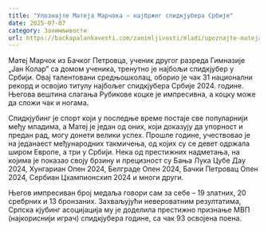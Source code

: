 ```yaml
---
title: "Упознајте Матеја Марчока – најбржег спидкјубера Србије"
date: 2025-07-07
category: Занимљивости
url: https://backapalankavesti.com/zanimljivosti/mladi/upoznajte-mateja-marcoka-najbrzeg-spidkjubera-srbije/
---
```


Матеј Марчок из Бачког Петровца, ученик другог разреда Гимназије „Јан Колар“ са домом ученика, тренутно је најбољи спидкјубер у Србији. Овај талентовани средњошколац, оборио је чак 31 национални рекорд и освојио титулу најбољег спидкјубера Србије 2024. године. Његова вештина слагања Рубикове коцке је импресивна, а коцку може да сложи чак и ногама.

Спидкјубинг је спорт који у последње време постаје све популарнији међу младима, а Матеј је један од оних, који доказују да упорност и предан рад, могу донети велики успех. Прошле године, учествовао је на једанаест међународних такмичења, од којих су се девет одржала широм Европе, а три у Србији. Нека од престижних надметања, на којима је показао своју брзину и прецизност су Бања Лука Цубе Даy 2024, Хунгариан Опен 2024, Белграде Опен 2024, Бачки Петровац Опен 2024, Сербиан Цхампионсхип 2024 и многи други.

Његов импресиван број медаља говори сам за себе – 19 златних, 20 сребрних и 13 бронзаних. Захваљујући невероватним резултатима, Српска кјубинг асоцијација му је доделила престижно признање МВП (најкориснији играч) спидкјубера године, са чак 93 освојена поена.
